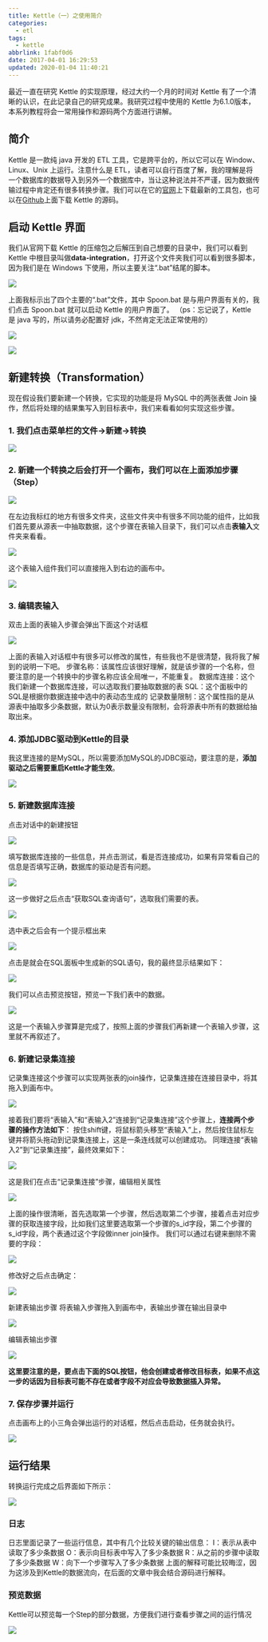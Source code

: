 ```yaml
---
title: Kettle（一）之使用简介
categories:
  - etl
tags:
  - kettle
abbrlink: 1fabf0d6
date: 2017-04-01 16:29:53
updated: 2020-01-04 11:40:21
---
```


最近一直在研究 Kettle 的实现原理，经过大约一个月的时间对 Kettle 有了一个清晰的认识，在此记录自己的研究成果。我研究过程中使用的 Kettle 为6.1.0版本，本系列教程将会一常用操作和源码两个方面进行讲解。

<!--more-->

## 简介

Kettle 是一款纯 java 开发的 ETL 工具，它是跨平台的，所以它可以在 Window、Linux、Unix 上运行。注意什么是 ETL，读者可以自行百度了解，我的理解是将一个数据库的数据导入到另外一个数据库中，当让这种说法并不严谨，因为数据传输过程中肯定还有很多转换步骤。我们可以在它的[官网](http://community.pentaho.com/projects/data-integration/)上下载最新的工具包，也可以在[Github](https://github.com/pentaho/pentaho-kettle)上面下载 Kettle 的源码。

## 启动 Kettle 界面

我们从官网下载 Kettle 的压缩包之后解压到自己想要的目录中，我们可以看到 Kettle 中根目录叫做**data-integration**，打开这个文件夹我们可以看到很多脚本，因为我们是在 Windows 下使用，所以主要关注“.bat”结尾的脚本。

![](https://www.itren.tech/2017/media/15781094269735.jpg)
 
上面我标示出了四个主要的“.bat”文件，其中 Spoon.bat 是与用户界面有关的，我们点击 Spoon.bat 就可以启动 Kettle 的用户界面了。
（ps：忘记说了，Kettle 是 java 写的，所以请务必配置好 jdk，不然肯定无法正常使用的）

![](https://www.itren.tech/2017/media/15781094809303.jpg)

![](https://www.itren.tech/2017/media/15781094937123.jpg)


## 新建转换（Transformation）

现在假设我们要新建一个转换，它实现的功能是将 MySQL 中的两张表做 Join 操作，然后将处理的结果集写入到目标表中，我们来看看如何实现这些步骤。

### 1. 我们点击菜单栏的文件->新建->转换

![](https://www.itren.tech/2017/media/15781095150132.jpg)

### 2. 新建一个转换之后会打开一个画布，我们可以在上面添加步骤（Step）

![](https://www.itren.tech/2017/media/15781095385360.jpg)

在左边我标红的地方有很多文件夹，这些文件夹中有很多不同功能的组件，比如我们首先要从源表一中抽取数据，这个步骤在表输入目录下，我们可以点击**表输入**文件夹来看看。

![](https://www.itren.tech/2017/media/15781095530850.jpg)

这个表输入组件我们可以直接拖入到右边的画布中。

![](https://www.itren.tech/2017/media/15781095656898.jpg)

### 3. 编辑表输入

双击上面的表输入步骤会弹出下面这个对话框

![](https://www.itren.tech/2017/media/15781095813179.jpgg)

上面的表输入对话框中有很多可以修改的属性，有些我也不是很清楚，我将我了解到的说明一下吧。
步骤名称：该属性应该很好理解，就是该步骤的一个名称，但要注意的是一个转换中的步骤名称应该全局唯一，不能重复。
数据库连接：这个我们新建一个数据库连接，可以选取我们要抽取数据的表
SQL：这个面板中的SQL是根据你数据连接中选中的表动态生成的
记录数量限制：这个属性指的是从源表中抽取多少条数据，默认为0表示数量没有限制，会将源表中所有的数据给抽取出来。

### 4. 添加JDBC驱动到Kettle的目录

我这里连接的是MySQL，所以需要添加MySQL的JDBC驱动，要注意的是，**添加驱动之后需要重启Kettle才能生效**。

![](https://www.itren.tech/2017/media/15781096080266.jpg)

### 5. 新建数据库连接

点击对话中的新建按钮

![](https://www.itren.tech/2017/media/15781096258185.jpg)

填写数据库连接的一些信息，并点击测试，看是否连接成功，如果有异常看自己的信息是否填写正确，数据库的驱动是否有问题。

![](https://www.itren.tech/2017/media/15781096384898.jpg)

这一步做好之后点击“获取SQL查询语句”，选取我们需要的表。

![](https://www.itren.tech/2017/media/15781096490536.jpg)

选中表之后会有一个提示框出来

![](https://www.itren.tech/2017/media/15781096611759.jpg)

点击是就会在SQL面板中生成新的SQL语句，我的最终显示结果如下：

![](https://www.itren.tech/2017/media/15781096723944.jpg)

我们可以点击预览按钮，预览一下我们表中的数据。

![](https://www.itren.tech/2017/media/15781096872776.jpg)

这是一个表输入步骤算是完成了，按照上面的步骤我们再新建一个表输入步骤，这里就不再叙述了。

### 6. 新建记录集连接

记录集连接这个步骤可以实现两张表的join操作，记录集连接在连接目录中，将其拖入到画布中。

![](https://www.itren.tech/2017/media/15781096992701.jpg)

接着我们要将“表输入”和“表输入2”连接到“记录集连接”这个步骤上，**连接两个步骤的操作方法如下**：
按住shift键，将鼠标箭头移至“表输入”上，然后按住鼠标左键并将箭头拖动到记录集连接上，这是一条连线就可以创建成功。
同理连接“表输入2”到“记录集连接”，最终效果如下：

![](https://www.itren.tech/2017/media/15781097356838.jpgg)

这是我们在点击“记录集连接”步骤，编辑相关属性

![](https://www.itren.tech/2017/media/15781097498933.jpg)

上面的操作很清晰，首先选取第一个步骤，然后选取第二个步骤，接着点击对应步骤的获取连接字段，比如我们这里要选取第一个步骤的s_id字段，第二个步骤的s_id字段，两个表通过这个字段做inner join操作。
我们可以通过右键来删除不需要的字段：

![](https://www.itren.tech/2017/media/15781097734845.jpg)

修改好之后点击确定：

![](https://www.itren.tech/2017/media/15781097830570.jpg)

新建表输出步骤
将表输入步骤拖入到画布中，表输出步骤在输出目录中

![](https://www.itren.tech/2017/media/15781097978536.jpg)

编辑表输出步骤

![](https://www.itren.tech/2017/media/15781098065711.jpg)

**这里要注意的是，要点击下面的SQL按钮，他会创建或者修改目标表，如果不点这一步的话因为目标表可能不存在或者字段不对应会导致数据插入异常。**

### 7. 保存步骤并运行
点击画布上的小三角会弹出运行的对话框，然后点击启动，任务就会执行。

![](https://www.itren.tech/2017/media/15781098223714.jpg)

## 运行结果

转换运行完成之后界面如下所示：

![](https://www.itren.tech/2017/media/15781098330888.jpg)

### 日志

日志里面记录了一些运行信息，其中有几个比较关键的输出信息：
I：表示从表中读取了多少条数据
O：表示向目标表中写入了多少条数据
R：从之前的步骤中读取了多少条数据
W：向下一个步骤写入了多少条数据
上面的解释可能比较晦涩，因为这涉及到Kettle的数据流向，在后面的文章中我会结合源码进行解释。

### 预览数据

Kettle可以预览每一个Step的部分数据，方便我们进行查看步骤之间的运行情况

![](https://www.itren.tech/2017/media/15781098528725.jpg)
